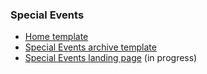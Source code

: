 ### Special Events

 - [Home template](/templates/template-home.html)
 - [Special Events archive template](/templates/template-archive.html)
 - [Special Events landing page](/templates/template-landing.html) (in progress)